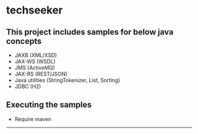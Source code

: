 # techseeker

## This project includes samples for below java concepts

* JAXB (XML/XSD)
* JAX-WS (WSDL)
* JMS (ActiveMQ)
* JAX-RS (REST/JSON)
* Java utilities (StringTokenizer, List, Sorting)
* JDBC (H2)

## Executing the samples

* Require maven

***